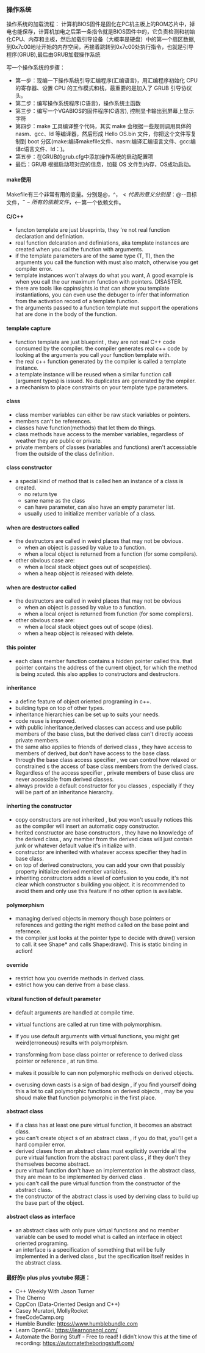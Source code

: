 
### 操作系统
操作系统的加载流程：
计算机BIOS固件是固化在PC机主板上的ROM芯片中，掉电也能保存，计算机加电之后第一条指令就是BIOS固件中的，它负责检测和初始化CPU、内存和主板，然后加载引导设备（大概率是硬盘）中的第一个扇区数据,到0x7c00地址开始的内存空间，再接着跳转到0x7c00处执行指令，也就是引导程序(GRUB),最后由GRUB加载操作系统

写一个操作系统的步骤：
- 第一步：现编一下操作系统引导汇编程序(汇编语言)，用汇编程序初始化 CPU 的寄存器、设置 CPU 的工作模式和栈，最重要的是加入了 GRUB 引导协议头。
- 第二步：编写操作系统程序(C语言)，操作系统主函数
- 第三步：编写一个VGABIOS的固件程序(C语言), 控制显卡输出到屏幕上显示字符
- 第四步：make 工具编译整个代码，其实 make 会根据一些规则调用具体的 nasm、gcc、ld 等编译器，然后形成 Hello OS.bin 文件，你把这个文件写复制到 boot 分区(make:编译makefile文件、nasm:编译汇编语言文件、gcc:编译c语言文件、ld：)。
- 第五步：在GRUB的grub.cfg中添加操作系统的启动配置项
- 最后：GRUB 根据启动项对应的信息，加载 OS 文件到内存，OS成功启动。

#### make使用
Makefile有三个非常有用的变量。分别是$@，$^，$<代表的意义分别是：$@--目标文件，$^--所有的依赖文件，$<--第一个依赖文件。

#### C/C++
- functon template are just blueprints, they 're not real function declaration and definiation.
- real function delcaration and definiations, aka template instances are created when you cal the function with arguments.
- if the template parameters are of the same type (T, T), then the arguments you call the function with must also match, otherwise you get compiler error.
- template instances won't always do what you want, A good example is when you call the our maximum function with pointers. DISASTER.
- there are tools like cppinsights.io that can show you template instantiations, you can even use the debuger to infer that information from the activation record of a template function.
- the arguments passed to a function template mut support the operations hat are done in the body of the function.


#### template capture
- function template are just blueprint , they are not real C++ code consumed by the compiler.  the compiler generates real c++ code by looking at the arguments you call your function template with.
- the real c++ function generated by the compiler is called a template instance.
- a template instance will be reused when a similar function call (argument types) is issued. No duplicates are generated by the ompiler.
- a mechanism to place constraints on your template type parameters.

#### class
- class member variables can either be raw stack variables or pointers.
- members can't be references.
- classes have function(methods) that let them do things.
- class methods have access to the member variables, regardless of weather they are public or private.
- private members of classes (variables and functions) aren't accessiable from the outside of the class definition.

#### class constructor
- a special kind of method that is called hen an instance of a class is created.
    - no return tye
    - same name as the class
    - can have parameter, can also have an empty parameter list.
    - usually used to initialize member variable of a class.

#### when are destructors called
- the destructors are called in weird places  that may not be obvious.
  - when an object is passed by value to a function.
  - when a local object is returned from a function (for some compilers).
- other obvious case are:
  - when a local stack object goes out of scope(dies).
  - when a heap object is released with delete.

#### when are destructor called
- the destructors are called in weird places that may not be obvious
  - when an object is passed by value to a function.
  - when a local onject is returned from function (for some compilers).
- other obvious case are:
  - when a local stack object goes out of scope (dies).
  - when a heap object is released with delete.

#### this pointer
- each class member function contains a hidden pointer called this. that pointer contains the address of the current object, for which the method is being xcuted. this also applies to constructors and destructors.

#### inheritance
- a define feature of object oriented programing in c++.
- building type on top of other types.
- inheritance hierarchies can be set up to suits your needs.
- code reuse is improved.
- with public inheritance,derived classes can access and use public members of the base class, but the derived class can't directly access private members.
- the same also applies to friends of derived class , they have access to members of derived, but don't have access to the base class.
- through the base class access specifier , we can control how relaxed or constrained s the access of base class members from the derived class.
- Regardless of the access specifier , private members of base class are never accessible from derived classes.
- always provide a default constructor for you classes , especially if they wiil be part of an inheritance hierarchy.

#### inherting the constructor
- copy constructors are not inherited , but you won't usually notices this as the compiler will insert an automatic copy constructor.
- herited constructor are base constructors , they have no knowledge of the derived class , any member from the derived class will just contain junk or whatever default value it's initialize with.
- constructor are inherited with whatever access specifier they had in base class.
- on top of derived constructors, you can add your own that possibly property initialize derived member variables.
- inheriting constructors adds a level of confusion to you code, it's not clear which constructor s building you object. it is recommended to avoid them and only use this feature if no other option is available.

#### polymorphism
- managing derived objects in memory though base pointers or references and getting the right method called on the base point and refernece.
- the compiler just looks at the pointer type to decide with draw() version to call.  it see Shape* and calls Shape:draw().  This is static binding in action!

#### override
- restrict how you override methods in derived class.
- estrict how you can derive from a base class.

#### vitural function of default parameter
- default arguments are handled at compile time.
- virtual functions are called at run time with polymorphism. 
- if you use default arguments with virtual functions, you might get weird(erroneous) results with polymorphism.

- transforming from base class pointer or reference to derived class pointer or reference , at run time.
- makes it possible to can non polymorphic methods on derived objects.
- overusing down casts is a sign of bad design , if you find yourself doing this a lot to call polymorphic functions on derived objects , may be you shoud make that function polymorphic in the first place.

#### abstract class
- if a class has at least one pure virtual function, it becomes an abstract class.
- you can't create object s of an abstract class , if you do that, you'll get a hard compiler error.
- derived clases from an abstract class must explicitly override all the pure virtual function from the abstract parent class , if they don't they themselves become abstract. 
- pure virtual function don't have an implementation in the abstract class, they are mean to be implemented by derived class .
- you can't call the pure virtual function from the constructor of the abstract class.
- the constructor of the abstract class is used by deriving class to build up the base part of the object.

#### abstract class as interface
- an abstract class with only pure virtual functions and no member variable can be used to model what is called an interface in object oriented programing.
- an interface is a specification of something that will be fully implemented in a derived class , but the specification itself resides in the abstract class.


#### 最好的c plus plus youtube 频道：

- C++ Weekly With Jason Turner
- The Cherno
- CppCon (Data-Oriented Design and C++)
- Casey Muratori, MollyRocket
- freeCodeCamp.org
- Humble Bundle: https://www.humblebundle.com
- Learn OpenGL: https://learnopengl.com/
- Automate the Boring Stuff - Free to read! I didn’t know this at the time of recording: https://automatetheboringstuff.com/